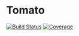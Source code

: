 # Tomato

[![Build Status](https://ci.appveyor.com/api/projects/status/github/kreikrei/Tomato.jl?svg=true)](https://ci.appveyor.com/project/kreikrei/Tomato-jl)
[![Coverage](https://codecov.io/gh/kreikrei/Tomato.jl/branch/master/graph/badge.svg)](https://codecov.io/gh/kreikrei/Tomato.jl)
